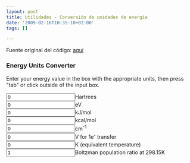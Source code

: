 ```yaml
---
layout: post
title: Utilidades - Conversión de unidades de energía
date: '2009-02-16T10:35:10+02:00'
tags: []

---
```




Fuente original del código: <a href="http://www.colby.edu/chemistry/PChem/Hartree.html">aquí</a>

<script language="JavaScript">
<!--HIDE FROM OTHER BROWSERS
//DEFINE METHODS
function constants(conv) {
var numE = 7;
conv[0] = 1.000 ;
// eV
conv[1] = 2.7211399E+01 ;
// kJ/mol
conv[2] = 2.6255002E+03 ;
// kcal/mol
conv[3] = conv[2]/4.184 ;
// cm-1
conv[4] = 2.1947463E+05 ;
// V
conv[5] = 2.6255002E+06/96484.6 ;
// K
conv[6] =3.1577709E+05 ;
// Boltzman
conv[7] = -conv[6] ;
return numE;
}
function displayInfo(form,field) {
// find field index
for (var i=0; i<=nfields; i++) {
if ( form.elements[i].name == field ) {
idx = i ;
break;
}
}
// find number of characters in input string for significant figure functions
nchars = form.elements[idx].value.length +1 ;
// calculate the base energy in Hartrees
if ( idx != 7) {
energy = form.elements[idx].value/conv[idx];
} else {
energy = Math.log(form.elements[idx].value)*298.15/conv[idx];
}
// convert to other units
for (var i=0; i<=nfields; i++) {
if ( i != idx ) {
if ( i != 7) {
form.elements[i].value = trunc(energy*conv[i],nchars) ;
} else {
form.elements[i].value = trunc(Math.exp(energy*conv[i]/298.15),4) ;
}
}
}
boltzman()
}
function boltzman() {
// calculate boltzman fractions and voltage for general conditions
var T = document.Boltzman.T.value ;
var gj = document.Boltzman.gj.value ;
var gi = document.Boltzman.gi.value ;
var z= document.Boltzman.z.value ; var r = Math.exp(energy*conv[7]/T)*gj/gi ;
document.Boltzman.flow.value = trunc(1/(r+1)*100.0,3) ;
var fup = trunc(r/(r+1)*100.0,3) ;
if ( fup > 1e-20 ) {
document.Boltzman.fup.value = fup } else {
document.Boltzman.fup.value = 0 }
// Put in diagram poulations
var all = "-oooooooooo" ;
var molecules = Math.floor(r/(r+1)*10.0+0.5) ;
document.Boltzman.up.value = all.substring(0,molecules+1) + "-" ;
document.Boltzman.low.value = all.substring(0,11-molecules) + "-" ;
// Voltage for z != 1
document.Boltzman.V.value = trunc(energy*conv[5]/z,nchars) ;
}
// Significant figure functions
function ord(x) {
return Math.floor(Math.log(Math.abs(x+1e-35))/2.303)
}
// Truncate to n sign. figures
function trunc(x,n) {
return Math.floor(x*Math.pow(10,-ord(x)+n-1)+.5)/Math.pow(10,-ord(x)+n-1)
}
// MAIN variable declarations
var energy = 0.000;
var nchars = 0;
var conv = new Array();
var nfields = constants(conv);
// STOP HIDING FROM OTHER BROWSERS -->
</script>


### Energy Units Converter
Enter your energy value in the box with the appropriate units, then
press "tab"
or click outside of the input box.
<p></p>
<form name="Hartree" method="post"><input name="H" value="0" onchange="displayInfo(this.form,this.name);" type="text">Hartrees<br>
<input name="eV" value="0" onchange="displayInfo(this.form,this.name);" type="text">eV<br>
<input name="kJ/mol" value="0" onchange="displayInfo(this.form,this.name);" type="text">kJ/mol<br>
<input name="kcal/mol" value="0" onchange="displayInfo(this.form,this.name);" type="text">kcal/mol<br>
<input name="cm-1" value="0" onchange="displayInfo(this.form,this.name);" type="text">cm<sup>-1</sup><br>
<input name="V" value="0" onchange="displayInfo(this.form,this.name);" type="text">V
for 1e<sup>-</sup> transfer<br>
<input name="K" value="0" onchange="displayInfo(this.form,this.name);" type="text">K
(equivalent temperature)<br>
<input name="B" value="1" onchange="displayInfo(this.form,this.name);" type="text">Boltzman
population ratio at 298.15K
</form>



